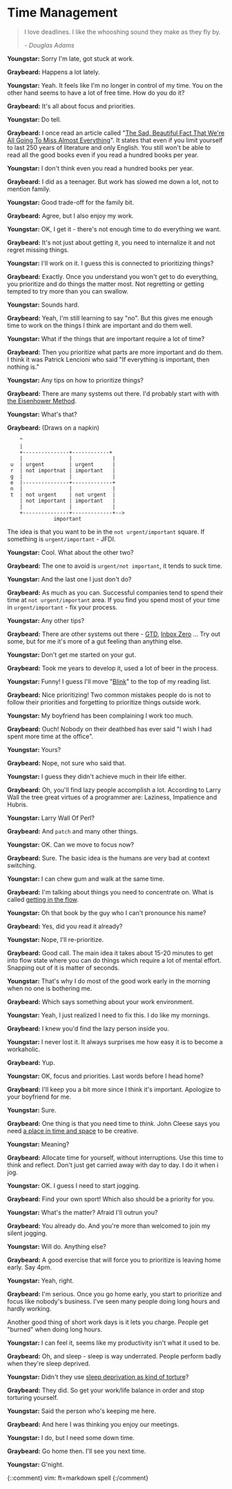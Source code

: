 # Time Management


> I love deadlines. I like the whooshing sound they make as they fly by.
>
>    *- Douglas Adams*

**Youngstar:** Sorry I'm late, got stuck at work.

**Graybeard:** Happens a lot lately.

**Youngstar:** Yeah. It feels like I'm no longer in control of my time. You on
the other hand seems to have a lot of free time. How do you do it?

**Graybeard:** It's all about focus and priorities.

**Youngstar:** Do tell.

**Graybeard:** I once read an article called "[The Sad, Beautiful Fact That
We're All Going To Miss Almost Everything][miss]". It states that even if
you limit yourself to last 250 years of literature and only English. You still
won't be able to read all the good books even if you read a hundred books per
year.

**Youngstar:** I don't think even you read a hundred books per year.

**Graybeard:** I did as a teenager. But work has slowed me down a lot, not to
mention family.

**Youngstar:** Good trade-off for the family bit.

**Graybeard:** Agree, but I also enjoy my work.

**Youngstar:** OK, I get it - there's not enough time to do everything we want.

**Graybeard:** It's not just about getting it, you need to internalize it and
not regret missing things.

**Youngstar:** I'll work on it. I guess this is connected to prioritizing
things?

**Graybeard:** Exactly. Once you understand you won't get to do everything, you
prioritize and do things the matter most. Not regretting or getting tempted to
try more than you can swallow.

**Youngstar:** Sounds hard.

**Graybeard:** Yeah, I'm still learning to say "no". But this gives me enough
time to work on the things I think are important and do them well.

**Youngstar:** What if the things that are important require a lot of time?

**Graybeard:** Then you prioritize what parts are more important and do them. I
think it was Patrick Lencioni who said "If everything is important, then nothing
is."

**Youngstar:** Any tips on how to prioritize things?

**Graybeard:** There are many systems out there. I'd probably start with with
[the Eisenhower Method][emethod].

**Youngstar:** What's that?

**Graybeard:** (Draws on a napkin)

        ^
        |
        +---------------+------------+
        |               |             |
     u  | urgent        | urgent      |
     r  | not importnat | important   |
     g  |               |             |
     e  |---------------+-------------+
     n  |               |             |
     t  | not urgent    | not urgent  |
        | not important | important   |
        |               |             |
        +---------------+-------------+-->
                   important

The idea is that you want to be in the `not urgent/important` square. If
something is `urgent/important` - JFDI.

**Youngstar:** Cool. What about the other two?

**Graybeard:** The one to avoid is `urgent/not important`, it tends to suck
time.

**Youngstar:** And the last one I just don't do?

**Graybeard:** As much as you can. Successful companies tend to spend their time
at `not urgent/important` area. If you find you spend most of your time in
`urgent/important` - fix your process.

**Youngstar:** Any other tips?

**Graybeard:** There are other systems out there - [GTD][gtd], [Inbox Zero][i0]
...  Try out some, but for me it's more of a gut feeling than anything else.

**Youngstar:** Don't get me started on your gut.

**Graybeard:** Took me years to develop it, used a lot of beer in the process.

**Youngstar:** Funny! I guess I'll move "[Blink][blink]" to the top of my
reading list.

**Graybeard:** Nice prioritizing! Two common mistakes people do is not to follow
their priorities and forgetting to prioritize things outside work.

**Youngstar:** My boyfriend has been complaining I work too much.

**Graybeard:** Ouch! Nobody on their deathbed has ever said "I wish I had spent
more time at the office".

**Youngstar:** Yours?

**Graybeard:** Nope, not sure who said that.

**Youngstar:** I guess they didn't achieve much in their life either.

**Graybeard:** Oh, you'll find lazy people accomplish a lot. According to Larry
Wall the tree great virtues of a programmer are: Laziness, Impatience and Hubris.

**Youngstar:** Larry Wall Of Perl?

**Graybeard:** And `patch` and many other things.

**Youngstar:** OK. Can we move to focus now?

**Graybeard:** Sure. The basic idea is the humans are very bad at context
switching.

**Youngstar:** I can chew gum and walk at the same time.

**Graybeard:** I'm talking about things you need to concentrate on. What is
called [getting in the flow][flow].

**Youngstar:** Oh that book by the guy who I can't pronounce his name?

**Graybeard:** Yes, did you read it already?

**Youngstar:** Nope, I'll re-prioritize.

**Graybeard:** Good call. The main idea it takes about 15-20 minutes to get into
flow state where you can do things which require a lot of mental effort. Snapping
out of it is matter of seconds.

**Youngstar:** That's why I do most of the good work early in the morning when
no one is bothering me.

**Graybeard:** Which says something about your work environment.

**Youngstar:** Yeah, I just realized I need to fix this. I do like my mornings.

**Graybeard:** I knew you'd find the lazy person inside you.

**Youngstar:** I never lost it. It always surprises me how easy it is to become
a workaholic.

**Graybeard:** Yup.

**Youngstar:** OK, focus and priorities. Last words before I head home?

**Graybeard:** I'll keep you a bit more since I think it's important. Apologize
to your boyfriend for me.

**Youngstar:** Sure.

**Graybeard:** One thing is that you need time to *think*. John Cleese says you
need [a place in time and space][cleese] to be creative.

**Youngstar:** Meaning?

**Graybeard:** Allocate time for yourself, without interruptions. Use this time
to think and reflect. Don't just get carried away with day to day. I do it when
i jog.

**Youngstar:** OK. I guess I need to start jogging.

**Graybeard:** Find your own sport! Which also should be a priority for you.

**Youngstar:** What's the matter? Afraid I'll outrun you?

**Graybeard:** You already do. And you're more than welcomed to join my silent
jogging.

**Youngstar:** Will do. Anything else?

**Graybeard:** A good exercise that will force you to prioritize is leaving home
early. Say 4pm.

**Youngstar:** Yeah, right.

**Graybeard:** I'm serious. Once you go home early, you start to prioritize and
focus like nobody's business. I've seen many people doing long hours and hardly
working.

Another good thing of short work days is it lets you charge. People get "burned"
when doing long hours.

**Youngstar:** I can feel it, seems like my productivity isn't what it used to
be.

**Graybeard:** Oh, and sleep - sleep is way underrated. People perform badly when
they're sleep deprived.

**Youngstar:** Didn't they use [sleep deprivation as kind of torture][sleep]?

**Graybeard:** They did. So get your work/life balance in order and stop
torturing yourself.

**Youngstar:** Said the person who's keeping me here.

**Graybeard:** And here I was thinking you enjoy our meetings.

**Youngstar:** I do, but I need some down time.

**Graybeard:** Go home then. I'll see you next time.

**Youngstar:** G'night.


[blink]: http://www.amazon.com/Blink-The-Power-Thinking-Without/dp/0316010669
[cleese]: https://www.brainpickings.org/index.php/2012/04/12/john-cleese-on-creativity-1991/
[emethod]: https://en.wikipedia.org/wiki/Time_management#The_Eisenhower_Method
[flow]: http://www.amazon.com/Flow-Sports-optimal-experiences-performances/dp/0880118768
[gtd]: http://gettingthingsdone.com/
[i0]: http://www.43folders.com/izero
[miss]: http://www.npr.org/sections/monkeysee/2011/04/21/135508305/the-sad-beautiful-fact-that-were-all-going-to-miss-almost-everything
[sleep]: http://sleepjunkies.com/features/sleep-deprivation-and-torture-a-brief-history/

{::comment}
vim: ft=markdown spell
{:/comment}
